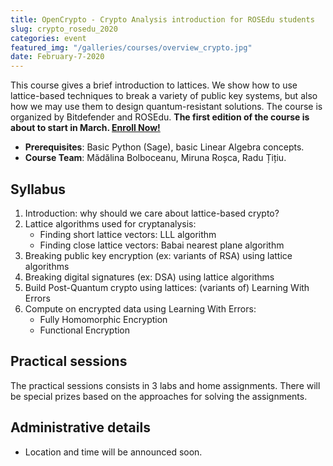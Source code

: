 ```yaml
---
title: OpenCrypto - Crypto Analysis introduction for ROSEdu students
slug: crypto_rosedu_2020
categories: event
featured_img: "/galleries/courses/overview_crypto.jpg"
date: February-7-2020
---
```

This course gives a brief introduction to lattices. We show how to use
lattice-based techniques to break a variety of public key systems, but also
how we may use them to design quantum-resistant solutions. The course is
organized by Bitdefender and ROSEdu.
**The first edition of the course is about to start in March. [Enroll
Now!](https://docs.google.com/forms/d/e/1FAIpQLSdabrOL93X3mO0eSzghhA2vPo8L60YoDmhT5LFVtoKXn9JM6A/viewform)**

- **Prerequisites**: Basic Python (Sage), basic Linear Algebra concepts.
- **Course Team**: Mădălina Bolboceanu, Miruna Roșca, Radu Țițiu.

## Syllabus

1. Introduction: why should we care about lattice-based crypto?
2. Lattice algorithms used for cryptanalysis:
   - Finding short lattice vectors: LLL algorithm
   - Finding close lattice vectors: Babai nearest plane algorithm
3. Breaking public key encryption (ex: variants of RSA) using lattice algorithms
4. Breaking digital signatures (ex: DSA) using lattice algorithms
5. Build Post-Quantum crypto using lattices: (variants of) Learning With Errors
6. Compute on encrypted data using Learning With Errors:
   - Fully Homomorphic Encryption
   - Functional Encryption

## Practical sessions

The practical sessions consists in 3 labs and home assignments. There will be
special prizes based on the approaches for solving the assignments.

## Administrative details

- Location and time will be announced soon.

